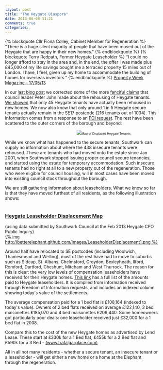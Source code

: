 ```yaml
---
layout: post
title: "The Heygate Diaspora"
date: 2013-06-08 11:21
comments: true
categories: 
---
```


{% blockquote Cllr Fiona Colley, Cabinet Member for Regeneration %}
"There is a huge silent majority of people that have been moved out of the Heygate that are happy in their new homes." 
{% endblockquote %}
{% blockquote Terry Redpath, Former Heygate Leaseholder %}
“I could no longer afford to stay in the area and, in the end, the offer I was made plus £45,000 of my life savings bought me a terraced property 15 miles out of London. I have, I feel, given up my home to accommodate the building of homes for overseas investors.”
{% endblockquote %}
[Property Week Magazine - 17/05/13](http://heygate.github.io/img/examples/PROPWK170513.pdf)

In our [last blog post](http://affordable.heroku.com/blog/2013/05/26/peters-denial/) we corrected some of the more [fanciful claims](http://www.youtube.com/embed/87Yg_SJoPjw) that council leader Peter John made about the rehousing of Heygate tenants.
[We showed](http://affordable.heroku.com/blog/2013/05/26/peters-denial/) that only 45 Heygate tenants have actually been rehoused in new homes. We now also know that only around 1 in 5 Heygate secure tenants actually remain in the SE17 postcode (216 tenants out of 1034). This information comes from a response to an [FOI request](https://www.whatdotheyknow.com/request/analysis_of_displaced_heygate_re#incoming-394155). The rest have been scattered to the outer corners of the borough and beyond:

<center>
<a href="https://mapsengine.google.com/map/edit?mid=zp9B4NC378BY.kEuISBfzdwZE"><div style="width:650px; font-size:70%; text-align:center;"><img src="http://heygate.github.io/img/DisplacedTenants.png"></a>Map of Displaced Heygate Tenants</div>
</center>



While we know what has happened to the secure tenants, Southwark can supply no information about where the 438 insecure tenants were rehoused. These are tenants who had moved onto the estate since Jan 2001, when Southwark stopped issuing proper council secure tenancies, and started using the estate for temporary accommodation. Such insecure tenants had no right at all to a new property out of the regeneration. Those who were eligible for council housing, will in most cases have been moved into existing council stock throughout the borough.

We are still gathering information about leaseholders. What we know so far is that they have moved furthest of all residents, as the following illustration shows:  
</br><h3>
[Heygate Leaseholder Displacement Map](https://maps.google.co.uk/maps/ms?msid=206540700955382422085.0004ddeb74e646a7276ee&msa=0&ll=51.541211,0.223846&spn=0.699521,1.234589)</h3>(using data submitted by Southwark Council at the Feb 2013 Heygate CPO Public Inquiry)  
[{% img http://betterelephant.github.com/images/LeaseholderDisplacement1.png %}](https://maps.google.co.uk/maps/ms?msid=206540700955382422085.0004ddeb74e646a7276ee&msa=0&ll=51.541211,0.223846&spn=0.699521,1.234589)


Around half have relocated to SE postcodes (including Woolwich, Thamesmead and Welling), most of the rest have had to move to suburbs such as Sidcup, St. Albans, Chelmsford, Croydon, Bexleyheath, Ilford, Romford, Dartford, Cheshunt, Mitcham and West Thurrock. The reason for this is clear: the very low levels of compensation leaseholders have received for their Heygate homes. [This link](http://affordable.heroku.com/images/LBSHeygateacquisitionsOct2012.xls) has a full list of the amounts paid to Heygate leaseholders. It is compiled from information received through Freedom of Information requests, and includes an indexed column showing today's value of the settlements.

The average compensation paid for a 1 bed flat is £108,164 (indexed to today's value). Owners of 2 bed flats received on average £122,140, 3 bed maisonettes £185,070 and 4 bed maisonettes £209,440. Some homeowners got particularly poor deals: one leaseholder received just £32,000 for a 1 bed flat in 2008. 

Compare this to the cost of the new Heygate homes as advertised by Lend Lease.
These start at £330k for a 1 Bed flat, £455k for a 2 Bed flat and £590k for a 3 Bed - [(www.trafalgarplace.com)](http://www.trafalgarplace.com)


All in all not many residents - whether a secure tenant, an insecure tenant or a leaseholder - will get either a new home or a home at the Elephant through the regeneration.



